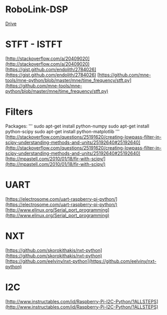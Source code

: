 # RoboLink-DSP

[Drive](https://drive.google.com/drive/folders/0B1_BoISbn_dWcWpTa3dXdlRmWVk)

# STFT - ISTFT
[http://stackoverflow.com/a/20409020](http://stackoverflow.com/a/20409020)
[https://gist.github.com/endolith/2784026](https://gist.github.com/endolith/2784026)
[https://github.com/mne-tools/mne-python/blob/master/mne/time_frequency/stft.py](https://github.com/mne-tools/mne-python/blob/master/mne/time_frequency/stft.py)

# Filters
Packages:
'''
sudo apt-get install python-numpy
sudo apt-get install python-scipy
sudo apt-get install python-matplotlib
'''
[http://stackoverflow.com/questions/25191620/creating-lowpass-filter-in-scipy-understanding-methods-and-units/25192640#25192640](http://stackoverflow.com/questions/25191620/creating-lowpass-filter-in-scipy-understanding-methods-and-units/25192640#25192640)
[http://mpastell.com/2010/01/18/fir-with-scipy/](http://mpastell.com/2010/01/18/fir-with-scipy/)

# UART
[https://electrosome.com/uart-raspberry-pi-python/](https://electrosome.com/uart-raspberry-pi-python/)
[http://www.elinux.org/Serial_port_programming](http://www.elinux.org/Serial_port_programming)

# NXT
[https://github.com/skorokithakis/nxt-python](https://github.com/skorokithakis/nxt-python)
[https://github.com/eelviny/nxt-python](https://github.com/eelviny/nxt-python)

# I2C
[http://www.instructables.com/id/Raspberry-Pi-I2C-Python/?ALLSTEPS](http://www.instructables.com/id/Raspberry-Pi-I2C-Python/?ALLSTEPS)
